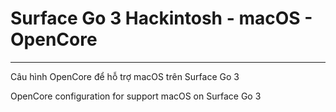 # Surface Go 3 Hackintosh - macOS - OpenCore
---
Câu hình OpenCore để hỗ trợ macOS trên Surface Go 3

OpenCore configuration for support macOS on Surface Go 3
